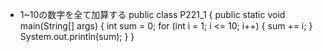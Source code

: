 - 1~10の数字を全て加算する
public class P221_1 {
    public static void main(String[] args) {
        int sum = 0;
        for (int i = 1; i <= 10; i++) {
            sum += i;
        }
        System.out.println(sum);
    }
}

